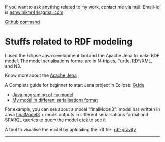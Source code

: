 If you want to ask anything related to my work, contact me via mail. Email-id is ashwinikmr44@gmail.com


[Github command](https://github.com/Ashwini607/Project-work/blob/master/Documents/git/aboutGitCommand.md)

# Stuffs related to RDF modeling 

 I used the Eclipse Java development tool and the Apache Jena to make RDF model. The model serialisations format are in N-triples, Turtle, RDF/XML, and N3.

Know more about the [Apache Jena](http://jena.apache.org)

 A Complete guide for beginner to start Jena project in Eclipse: [Guide](http://www.iandickinson.me.uk/articles/jena-eclipse-helloworld/)   

- [Java programing of my model]( https://github.com/Ashwini607/Project-work/blob/master/Documents/workspace/trial/src/trial)  
- [My model in different serialisations format](https://github.com/Ashwini607/Project-work/blob/master/Documents)

 For example, you can see about a model "finalModel3": model has written in Java [finalModel3](https://github.com/Ashwini607/Project-work/blob/master/Documents/workspace/trial/src/trial/finalModel3.java) + model outputs in different serialisations format and SPARQL queries to query the model [click to see it](https://github.com/Ashwini607/Project-work/tree/master/Documents/finalModel3)  
 
A tool to visualise the model by uploading the rdf file: [rdf-gravity](http://semweb.salzburgresearch.at/apps/rdf-gravity/) 

---

